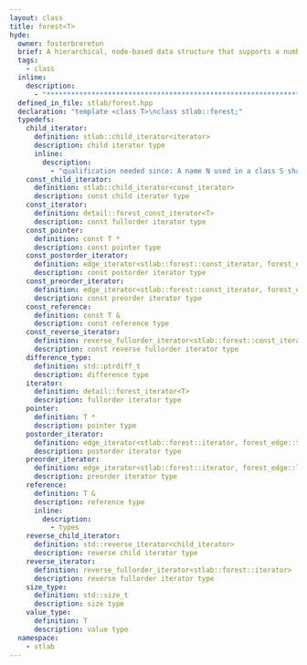 ```yaml
---
layout: class
title: forest<T>
hyde:
  owner: fosterbrereton
  brief: A hierarchical, node-based data structure that supports a number of different traversal iterators (forward, reverse, fullorder, preorder, postorder, and more).
  tags:
    - class
  inline:
    description:
      - "***********************************************************************************************"
  defined_in_file: stlab/forest.hpp
  declaration: "template <class T>\nclass stlab::forest;"
  typedefs:
    child_iterator:
      definition: stlab::child_iterator<iterator>
      description: child iterator type
      inline:
        description:
          - "qualification needed since: A name N used in a class S shall refer to the same declaration in its context and when re-evaluated in the completed scope of S."
    const_child_iterator:
      definition: stlab::child_iterator<const_iterator>
      description: const child iterator type
    const_iterator:
      definition: detail::forest_const_iterator<T>
      description: const fullorder iterator type
    const_pointer:
      definition: const T *
      description: const pointer type
    const_postorder_iterator:
      definition: edge_iterator<stlab::forest::const_iterator, forest_edge::trailing>
      description: const postorder iterator type
    const_preorder_iterator:
      definition: edge_iterator<stlab::forest::const_iterator, forest_edge::leading>
      description: const preorder iterator type
    const_reference:
      definition: const T &
      description: const reference type
    const_reverse_iterator:
      definition: reverse_fullorder_iterator<stlab::forest::const_iterator>
      description: const reverse fullorder iterator type
    difference_type:
      definition: std::ptrdiff_t
      description: difference type
    iterator:
      definition: detail::forest_iterator<T>
      description: fullorder iterator type
    pointer:
      definition: T *
      description: pointer type
    postorder_iterator:
      definition: edge_iterator<stlab::forest::iterator, forest_edge::trailing>
      description: postorder iterator type
    preorder_iterator:
      definition: edge_iterator<stlab::forest::iterator, forest_edge::leading>
      description: preorder iterator type
    reference:
      definition: T &
      description: reference type
      inline:
        description:
          - types
    reverse_child_iterator:
      definition: std::reverse_iterator<child_iterator>
      description: reverse child iterator type
    reverse_iterator:
      definition: reverse_fullorder_iterator<stlab::forest::iterator>
      description: reverse fullorder iterator type
    size_type:
      definition: std::size_t
      description: size type
    value_type:
      definition: T
      description: value type
  namespace:
    - stlab
---
```

